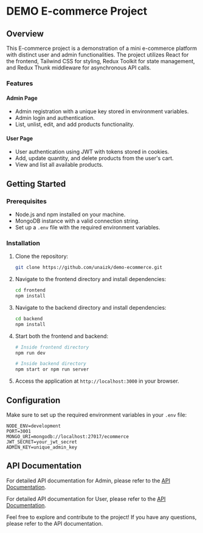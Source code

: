 # DEMO E-commerce Project

## Overview

This E-commerce project is a demonstration of a mini e-commerce platform with distinct user and admin functionalities. The project utilizes React for the frontend, Tailwind CSS for styling, Redux Toolkit for state management, and Redux Thunk middleware for asynchronous API calls.

### Features

#### Admin Page
- Admin registration with a unique key stored in environment variables.
- Admin login and authentication.
- List, unlist, edit, and add products functionality.

#### User Page
- User authentication using JWT with tokens stored in cookies.
- Add, update quantity, and delete products from the user's cart.
- View and list all available products.

## Getting Started

### Prerequisites
- Node.js and npm installed on your machine.
- MongoDB instance with a valid connection string.
- Set up a `.env` file with the required environment variables.

### Installation

1. Clone the repository:
   ```bash
   git clone https://github.com/unaizk/demo-ecommerce.git
   ```

2. Navigate to the frontend directory and install dependencies:
   ```bash
   cd frontend
   npm install
   ```

3. Navigate to the backend directory and install dependencies:
   ```bash
   cd backend
   npm install
   ```

4. Start both the frontend and backend:
   ```bash
   # Inside frontend directory
   npm run dev

   # Inside backend directory
   npm start or npm run server
   ```

5. Access the application at `http://localhost:3000` in your browser.

## Configuration

Make sure to set up the required environment variables in your `.env` file:
```env
NODE_ENV=development
PORT=3001
MONGO_URI=mongodb://localhost:27017/ecommerce
JWT_SECRET=your_jwt_secret
ADMIN_KEY=unique_admin_key
```

## API Documentation

For detailed API documentation for Admin, please refer to the [API Documentation]([link-to-api-documentation](https://documenter.getpostman.com/view/29225438/2s9Yyqj3ML)).

For detailed API documentation for User, please refer to the [API Documentation]([link-to-api-documentation](https://documenter.getpostman.com/view/29225438/2s9Yyqj3MS)).

Feel free to explore and contribute to the project! If you have any questions, please refer to the API documentation.
